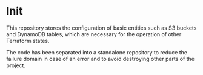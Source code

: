 # Init

This repository stores the configuration of basic entities such as S3 buckets and DynamoDB tables, 
which are necessary for the operation of other Terraform states. 

The code has been separated into a standalone repository to reduce the failure domain in case 
of an error and to avoid destroying other parts of the project.